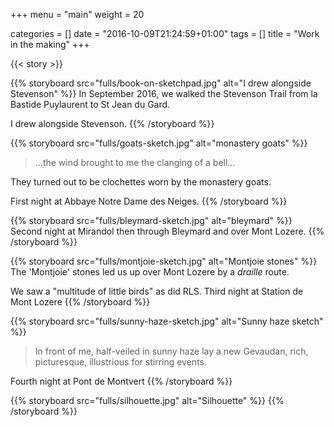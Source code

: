 +++
menu = "main"
weight = 20

categories = []
date = "2016-10-09T21:24:59+01:00"
tags = []
title = "Work in the making"
+++

{{< story >}}

{{% storyboard src="fulls/book-on-sketchpad.jpg" alt="I drew alongside Stevenson" %}}
  In September 2016, we walked the Stevenson Trail from la Bastide Puylaurent to St Jean du Gard.

  I drew alongside Stevenson.
{{% /storyboard %}}

{{% storyboard src="fulls/goats-sketch.jpg" alt="monastery goats" %}}
  > …the wind brought to me the clanging of a bell…

  They turned out to be clochettes worn by the monastery goats.

  First night at Abbaye Notre Dame des Neiges.
{{% /storyboard %}}

{{% storyboard src="fulls/bleymard-sketch.jpg" alt="bleymard" %}}
  Second night at Mirandol then through Bleymard and over Mont Lozere.
{{% /storyboard %}}

{{% storyboard src="fulls/montjoie-sketch.jpg" alt="Montjoie stones" %}}
  The 'Montjoie' stones led us up over Mont Lozere by a _draille_ route.

  We saw a "multitude of little birds" as did RLS. Third night at Station de Mont Lozere
{{% /storyboard %}}

{{% storyboard src="fulls/sunny-haze-sketch.jpg" alt="Sunny haze sketch" %}}
  > In front of me, half-veiled in sunny haze lay a new Gevaudan, rich, picturesque, illustrious for stirring events.

  Fourth night at Pont de Montvert
{{% /storyboard %}}

{{% storyboard src="fulls/silhouette.jpg" alt="Silhouette" %}}
{{% /storyboard %}}


